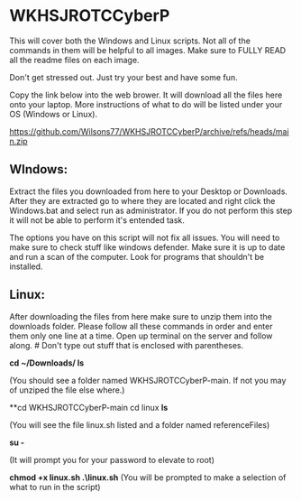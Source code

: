# WKHSJROTCCyberP
This will cover both the Windows and Linux scripts. Not all of the commands in them will be helpful to all images. Make sure to FULLY READ all the readme files on each image. 

Don't get stressed out. Just try your best and have some fun. 

Copy the link below into the web brower. It will download all the files here onto your laptop. More instructions of what to do will be listed under your OS (Windows or Linux).

https://github.com/Wilsons77/WKHSJROTCCyberP/archive/refs/heads/main.zip






## WIndows:
Extract the files you downloaded from here to your Desktop or Downloads. After they are extracted go to where they are located and right click the Windows.bat and select run as administrator. If you do not perform this step it will not be able to perform it's entended task. 

The options you have on this script will not fix all issues. You will need to make sure to check stuff like windows defender. Make sure it is up to date and run a scan of the computer. Look for programs that shouldn't be installed. 





##  Linux: 
After downloading the files from here make sure to unzip them into the downloads folder. 
Please follow all these commands in order and enter them only one line at a time. Open up terminal on the server and follow along. # Don't type out stuff that is enclosed with parentheses.

**cd ~/Downloads/
ls**

(You should see a folder named WKHSJROTCCyberP-main. If not you may of unziped the file else where.)

**cd WKHSJROTCCyberP-main
cd linux
**ls**

(You will see the file linux.sh listed and a folder named referenceFiles)

**su -**

(It will prompt you for your password to elevate to root)

**chmod +x linux.sh
.\linux.sh**
(You will be prompted to make a selection of what to run in the script)

